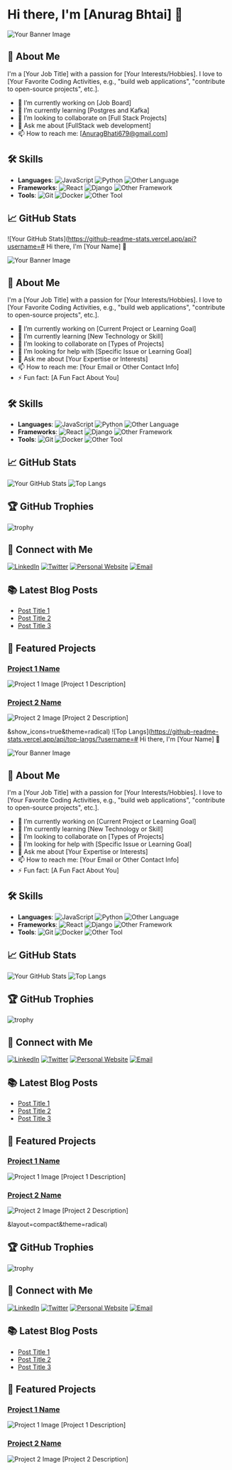 # Hi there, I'm [Anurag Bhtai] 👋

![Your Banner Image](https://link-to-your-banner-image.com)

## 🚀 About Me

I'm a [Your Job Title] with a passion for [Your Interests/Hobbies]. I love to [Your Favorite Coding Activities, e.g., "build web applications", "contribute to open-source projects", etc.].

- 🔭 I’m currently working on [Job Board]
- 🌱 I’m currently learning [Postgres and Kafka]
- 👯 I’m looking to collaborate on [Full Stack Projects]
- 💬 Ask me about [FullStack web development]
- 📫 How to reach me: [AnuragBhati679@gmail.com]

## 🛠️ Skills

- **Languages**: ![JavaScript](https://img.shields.io/badge/-JavaScript-black?style=flat-square&logo=javascript) ![Python](https://img.shields.io/badge/-Python-black?style=flat-square&logo=python) ![Other Language](https://img.shields.io/badge/-Other%20Language-black?style=flat-square&logo=Other%20Language)
- **Frameworks**: ![React](https://img.shields.io/badge/-React-black?style=flat-square&logo=react) ![Django](https://img.shields.io/badge/-Django-black?style=flat-square&logo=django) ![Other Framework](https://img.shields.io/badge/-Other%20Framework-black?style=flat-square&logo=Other%20Framework)
- **Tools**: ![Git](https://img.shields.io/badge/-Git-black?style=flat-square&logo=git) ![Docker](https://img.shields.io/badge/-Docker-black?style=flat-square&logo=docker) ![Other Tool](https://img.shields.io/badge/-Other%20Tool-black?style=flat-square&logo=Other%20Tool)

## 📈 GitHub Stats

![Your GitHub Stats](https://github-readme-stats.vercel.app/api?username=# Hi there, I'm [Your Name] 👋

![Your Banner Image](https://link-to-your-banner-image.com)

## 🚀 About Me

I'm a [Your Job Title] with a passion for [Your Interests/Hobbies]. I love to [Your Favorite Coding Activities, e.g., "build web applications", "contribute to open-source projects", etc.].

- 🔭 I’m currently working on [Current Project or Learning Goal]
- 🌱 I’m currently learning [New Technology or Skill]
- 👯 I’m looking to collaborate on [Types of Projects]
- 🤔 I’m looking for help with [Specific Issue or Learning Goal]
- 💬 Ask me about [Your Expertise or Interests]
- 📫 How to reach me: [Your Email or Other Contact Info]
- ⚡ Fun fact: [A Fun Fact About You]

## 🛠️ Skills

- **Languages**: ![JavaScript](https://img.shields.io/badge/-JavaScript-black?style=flat-square&logo=javascript) ![Python](https://img.shields.io/badge/-Python-black?style=flat-square&logo=python) ![Other Language](https://img.shields.io/badge/-Other%20Language-black?style=flat-square&logo=Other%20Language)
- **Frameworks**: ![React](https://img.shields.io/badge/-React-black?style=flat-square&logo=react) ![Django](https://img.shields.io/badge/-Django-black?style=flat-square&logo=django) ![Other Framework](https://img.shields.io/badge/-Other%20Framework-black?style=flat-square&logo=Other%20Framework)
- **Tools**: ![Git](https://img.shields.io/badge/-Git-black?style=flat-square&logo=git) ![Docker](https://img.shields.io/badge/-Docker-black?style=flat-square&logo=docker) ![Other Tool](https://img.shields.io/badge/-Other%20Tool-black?style=flat-square&logo=Other%20Tool)

## 📈 GitHub Stats

![Your GitHub Stats](https://github-readme-stats.vercel.app/api?username=Anuragbhati&show_icons=true&theme=radical)
![Top Langs](https://github-readme-stats.vercel.app/api/top-langs/?username=Anuragbhati&layout=compact&theme=radical)

## 🏆 GitHub Trophies

![trophy](https://github-profile-trophy.vercel.app/?username=your-username&theme=onedark)

## 🔗 Connect with Me

[![LinkedIn](https://img.shields.io/badge/-LinkedIn-black?style=flat-square&logo=linkedin)](https://www.linkedin.com/in/your-linkedin/)
[![Twitter](https://img.shields.io/badge/-Twitter-black?style=flat-square&logo=twitter)](https://twitter.com/your-twitter/)
[![Personal Website](https://img.shields.io/badge/-Personal%20Website-black?style=flat-square&logo=google-chrome)](https://your-website.com)
[![Email](https://img.shields.io/badge/-Email-black?style=flat-square&logo=gmail)](mailto:your-email@example.com)

## 📚 Latest Blog Posts

<!-- BLOG-POST-LIST:START -->
- [Post Title 1](https://link-to-your-blog-post.com)
- [Post Title 2](https://link-to-your-blog-post.com)
- [Post Title 3](https://link-to-your-blog-post.com)
<!-- BLOG-POST-LIST:END -->

## 🌟 Featured Projects

### [Project 1 Name](https://github.com/your-username/project-1)
![Project 1 Image](https://link-to-project-1-image.com)
[Project 1 Description]

### [Project 2 Name](https://github.com/your-username/project-2)
![Project 2 Image](https://link-to-project-2-image.com)
[Project 2 Description]

&show_icons=true&theme=radical)
![Top Langs](https://github-readme-stats.vercel.app/api/top-langs/?username=# Hi there, I'm [Your Name] 👋

![Your Banner Image](https://link-to-your-banner-image.com)

## 🚀 About Me

I'm a [Your Job Title] with a passion for [Your Interests/Hobbies]. I love to [Your Favorite Coding Activities, e.g., "build web applications", "contribute to open-source projects", etc.].

- 🔭 I’m currently working on [Current Project or Learning Goal]
- 🌱 I’m currently learning [New Technology or Skill]
- 👯 I’m looking to collaborate on [Types of Projects]
- 🤔 I’m looking for help with [Specific Issue or Learning Goal]
- 💬 Ask me about [Your Expertise or Interests]
- 📫 How to reach me: [Your Email or Other Contact Info]
- ⚡ Fun fact: [A Fun Fact About You]

## 🛠️ Skills

- **Languages**: ![JavaScript](https://img.shields.io/badge/-JavaScript-black?style=flat-square&logo=javascript) ![Python](https://img.shields.io/badge/-Python-black?style=flat-square&logo=python) ![Other Language](https://img.shields.io/badge/-Other%20Language-black?style=flat-square&logo=Other%20Language)
- **Frameworks**: ![React](https://img.shields.io/badge/-React-black?style=flat-square&logo=react) ![Django](https://img.shields.io/badge/-Django-black?style=flat-square&logo=django) ![Other Framework](https://img.shields.io/badge/-Other%20Framework-black?style=flat-square&logo=Other%20Framework)
- **Tools**: ![Git](https://img.shields.io/badge/-Git-black?style=flat-square&logo=git) ![Docker](https://img.shields.io/badge/-Docker-black?style=flat-square&logo=docker) ![Other Tool](https://img.shields.io/badge/-Other%20Tool-black?style=flat-square&logo=Other%20Tool)

## 📈 GitHub Stats

![Your GitHub Stats](https://github-readme-stats.vercel.app/api?username=your-username&show_icons=true&theme=radical)
![Top Langs](https://github-readme-stats.vercel.app/api/top-langs/?username=your-username&layout=compact&theme=radical)

## 🏆 GitHub Trophies

![trophy](https://github-profile-trophy.vercel.app/?username=your-username&theme=onedark)

## 🔗 Connect with Me

[![LinkedIn](https://img.shields.io/badge/-LinkedIn-black?style=flat-square&logo=linkedin)](https://www.linkedin.com/in/your-linkedin/)
[![Twitter](https://img.shields.io/badge/-Twitter-black?style=flat-square&logo=twitter)](https://twitter.com/your-twitter/)
[![Personal Website](https://img.shields.io/badge/-Personal%20Website-black?style=flat-square&logo=google-chrome)](https://your-website.com)
[![Email](https://img.shields.io/badge/-Email-black?style=flat-square&logo=gmail)](mailto:your-email@example.com)

## 📚 Latest Blog Posts

<!-- BLOG-POST-LIST:START -->
- [Post Title 1](https://link-to-your-blog-post.com)
- [Post Title 2](https://link-to-your-blog-post.com)
- [Post Title 3](https://link-to-your-blog-post.com)
<!-- BLOG-POST-LIST:END -->

## 🌟 Featured Projects

### [Project 1 Name](https://github.com/your-username/project-1)
![Project 1 Image](https://link-to-project-1-image.com)
[Project 1 Description]

### [Project 2 Name](https://github.com/your-username/project-2)
![Project 2 Image](https://link-to-project-2-image.com)
[Project 2 Description]

&layout=compact&theme=radical)

## 🏆 GitHub Trophies

![trophy](https://github-profile-trophy.vercel.app/?username=your-username&theme=onedark)

## 🔗 Connect with Me

[![LinkedIn](https://img.shields.io/badge/-LinkedIn-black?style=flat-square&logo=linkedin)](https://www.linkedin.com/in/your-linkedin/)
[![Twitter](https://img.shields.io/badge/-Twitter-black?style=flat-square&logo=twitter)](https://twitter.com/your-twitter/)
[![Personal Website](https://img.shields.io/badge/-Personal%20Website-black?style=flat-square&logo=google-chrome)](https://your-website.com)
[![Email](https://img.shields.io/badge/-Email-black?style=flat-square&logo=gmail)](mailto:your-email@example.com)

## 📚 Latest Blog Posts

<!-- BLOG-POST-LIST:START -->
- [Post Title 1](https://link-to-your-blog-post.com)
- [Post Title 2](https://link-to-your-blog-post.com)
- [Post Title 3](https://link-to-your-blog-post.com)
<!-- BLOG-POST-LIST:END -->

## 🌟 Featured Projects

### [Project 1 Name](https://github.com/your-username/project-1)
![Project 1 Image](https://link-to-project-1-image.com)
[Project 1 Description]

### [Project 2 Name](https://github.com/your-username/project-2)
![Project 2 Image](https://link-to-project-2-image.com)
[Project 2 Description]


